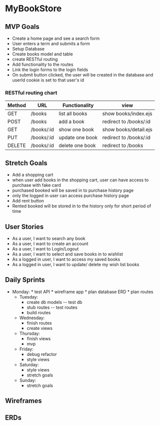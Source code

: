 # MyBookStore

## MVP Goals
* Create a home page and see a search form
* User enters a term and submits a form 
* Setup Database 
* Create books model and table 
* create RESTful routing
* Add functionality to the routes
* Link the login forms to the login fields
* On submit button clicked, the user will be created in the database and userId cookie is set to that user's id

### RESTful routing chart
| Method | URL | Functionality | view |
|--------|-----|---------------|------|
| GET  | /books | list all books | show books/index.ejs
| POST | /books | add a book | redirect to /books/:id
| GET  | /books/:id | show one book |  show books/detail.ejs
| PUT  | /books/:id | update one book | redirect to /books/:id
| DELETE | /books/:id | delete one book | redirect to /books
## Stretch Goals
* Add a shopping cart 
* when user add books in the shopping cart, user can have access to purchase with fake card 
* purchased booked will be saved in to purchase history page
* only the logged in user can access purchase history page
* Add rent button
* Rented booked will be stored in to the history only for short period of time 
## User Stories

* As a user, I want to search any book 
* As a user, I want to create an account
* As a user, I want to Login/Logout
* As a user, I want to select and save books in to wishlist
* As a logged in user, I want to access my saved books 
* As a logged in user, I want to update/ delete my wish list books

## Daily Sprints


- Monday:
      * test API
      * wireframe app
      * plan database ERD
      * plan routes
    - Tuesday:
      * create db models -- test db
      * stub routes -- test routes
      * build routes
    - Wednesday:
      * finish routes
      * create views
    - Thursday:
      * finish views
      * mvp
    - Friday:
      * debug refactor
      * style views
    - Saturday:
      * style views
      * stretch goals
    - Sunday:
      * stretch goals
## Wireframes


## ERDs

